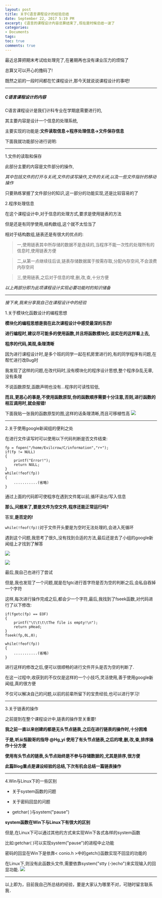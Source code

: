 ```yaml
---
layout: post
title: 关于C语言课程设计的经验总结
date: September 22, 2017 5:19 PM
excerpt: C语言的课程设计内容总算结束了,现在是时候总结一波了
categories:
- Documents
tags:
toc: true
comments: true
---
```


最近总算把期末考试给处理完了,在暑期再也没有课业压力的烦恼了

总算又可以开心的撸码了!

既然之前的一段时间都在忙课程设计,那今天就说说课程设计的事吧!

_ _ _

##### C语言课程设计的内容

C语言课程设计是我们计科专业在学期底需要进行的,

其主要内容是设计一个信息的处理系统,

主要实现的功能是:**文件读取信息->程序处理信息->文件保存信息**

下面我就功能部分进行说明:

_ _ _

1.文件的读取和保存

此部分主要的内容是文件部分的操作,

*其中包括文件的打开与关闭,文件的读写操作,文件的关闭,以及一些文件指针的移动操作*

只要熟练掌握了文件部分的知识,这一部分的功能实现,还是比较容易的了

2.程序处理信息

在这个课程设计中,对于信息的处理方式,要求是使用链表的方法

但是还是有同学使用,结构数组,这个就不太恰当了

相对于结构数组,链表还是有很大的优点的:

>一,使用链表其中所存储的数据不是连续的,当程序不能一次性的处理所有的信息时,使用链表方便

>二,从第一点继续往后谈,链表存储数据属于按需存取,分配内存空间,不会浪费内存空间

>三,使用链表,之后对于信息的增,删,改,查,十分方便

*以上两部分即为此项课程设计实现必要功能时的知识储备*

_ _ _

*接下来,我来分享我自己在课程设计中的经验*

1.关于模块化函数设计的编程思想

**模块化的编程思想是我在此次课程设计中感受最深的东西!**

**进行编程时,建议尽可能多的使用函数,并且将函数模块化.说实在的这样看上去,**

**程序的代码,美观,条理清晰**

因为进行课程设计时,是多个班的同学一起在机房里进行的,有的同学程序有问题,在帮忙进行改Bug时

我发现了这样的问题,在改代码时,没有模块化的程序设计思想,整个程序杂乱无章,没有条理

不说函数原型,函数声明也没有...程序的可读性较低,

**而且,更恶心的事是,不使用函数原型,你的函数顺序需要十分注意,否则,进行函数的相互调用时,就会报错!**

下面我贴一张我的函数原型的图,这样的话条理清晰,而且可移植性高
![](http://img.blog.csdn.net/20170710121045211?watermark/2/text/aHR0cDovL2Jsb2cuY3Nkbi5uZXQvRV92aWxjcm93/font/5a6L5L2T/fontsize/400/fill/I0JBQkFCMA==/dissolve/70/gravity/SouthEast)
_ _ _
2.关于使用google新闻组的便利之处

在进行文件读写时可以使用以下代码判断是否文件结束:

```
fp = fopen("/home/Evilcrow/C/information","r+");
if(fp != NULL)
{
	printf("Error!");
	return NULL;
}
while(!feof(fp))
{
	...........(省略)
}
```
通过上面的代码即可使程序在遇到文件尾以前,循环读出/写入信息

**那么,问题来了,要是文件为空文件,程序还能正常运行吗?**

答案,**是否定的!**

`while(!feof(fp))`对于文件开头要是为空时无法处理的,会进入死循环

遇到这个问题,我思考了很久,没有找到合适的方法,最后还是去了小组的google新闻组上才找到了解答

![](http://img.blog.csdn.net/20170710121126984?watermark/2/text/aHR0cDovL2Jsb2cuY3Nkbi5uZXQvRV92aWxjcm93/font/5a6L5L2T/fontsize/400/fill/I0JBQkFCMA==/dissolve/70/gravity/SouthEast)

![](http://img.blog.csdn.net/20170710121141737?watermark/2/text/aHR0cDovL2Jsb2cuY3Nkbi5uZXQvRV92aWxjcm93/font/5a6L5L2T/fontsize/400/fill/I0JBQkFCMA==/dissolve/70/gravity/SouthEast)

最后,我自己也进行了尝试

但是,我也发现了一个问题,就是在fgtc进行首字符是否为空的判断之后,会私自吞掉一个字符

这样,每次进行操作完成之后,都会少一个字符,最后,我找到了fseek函数,对代码进行了以下修改:

```
if(fgetc(fp) == EOF)
{
    printf("\t\t\t\tThe file is empty!\n");
    return pHead;
}
fseek(fp,0L,0);

while(!feof(fp))
{
	...........(省略)
}

```
进行这样的修改之后,便可以很顺畅的进行文件开头是否为空的判断了.

在这一过程中,收获到的不仅仅是这样的一个小技巧,灵活使用,善于使用google新闻组,真的很方便

不仅可以解决自己的问题,以前的前辈所留下的宝贵经验,也可以进行学习!

_ _ _

3.关于链表的操作

之前提到在整个课程设计中,链表的操作至关重要!

**我之前一直以来创建的都是无头节点链表,之后在进行链表的操作时,十分困难**

**于是,听从恒毅哥的指导  @Hg_yi 使用了有头节点链表,之后的增,删,改,查,排序操作十分方便**

**使用有头节点的链表,头节点始终是不参与存储数据的,尤其是排序,很方便**

**此篇Blog重点是课设经验的总结,下次有机会总结一篇链表操作**

_ _ _

4.Win与Linux下的一些区别

- 关于system函数的问题

- 关于密码回显的问题

- getchar( )与system("pause")

**system函数在Win下与Linux下有很大的区别**

但是,在Linux下可以通过其他的方式来实现Win下各式各样的system函数

比如:getchar( )可以实现system("pause")的进程中止功能

密码的回显在Win下是依靠< conio.h >中的getch()函数实现不回显的功能的

在Linux下,则没有此函数头文件,需要依靠system("stty (-)echo")来实现输入的回显功能.
![](http://img.blog.csdn.net/20170710121223906?watermark/2/text/aHR0cDovL2Jsb2cuY3Nkbi5uZXQvRV92aWxjcm93/font/5a6L5L2T/fontsize/400/fill/I0JBQkFCMA==/dissolve/70/gravity/SouthEast)
_ _ _

以上即为，目前我自己所总结的经验，要是大家认为哪里不对，可随时留言联系我．
